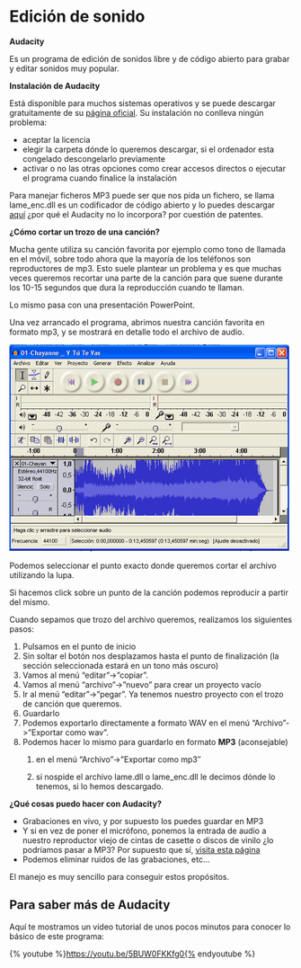 # Edición de sonido

**Audacity**

Es un programa de edición de sonidos libre y de código abierto para grabar y editar sonidos muy popular.

**Instalación de Audacity**

Está disponible para muchos sistemas operativos y se puede descargar gratuitamente de su [página oficial](http://audacity.sourceforge.net/). Su instalación no conlleva ningún problema:

*   aceptar la licencia
*   elegir la carpeta dónde lo queremos descargar, si el ordenador esta congelado descongelarlo previamente
*   activar o no las otras opciones como crear accesos directos o ejecutar el programa cuando finalice la instalación

Para manejar ficheros MP3 puede ser que nos pida un fichero, se llama lame_enc.dll es un codificador de código abierto y lo puedes descargar [aquí](http://www.free-codecs.com/Lame_Encoder_download.htm) ¿por qué el Audacity no lo incorpora? por cuestión de patentes.

**¿Cómo cortar un trozo de una canción?**

Mucha gente utiliza su canción favorita por ejemplo como tono de llamada en el móvil, sobre todo ahora que la mayoría de los teléfonos son reproductores de mp3. Esto suele plantear un problema y es que muchas veces queremos recortar una parte de la canción para que suene durante los 10-15 segundos que dura la reproducción cuando te llaman.

Lo mismo pasa con una presentación PowerPoint.

Una vez arrancado el programa, abrimos nuestra canción favorita en formato mp3, y se mostrará en detalle todo el archivo de audio.


![](img/audacity1.png)






Podemos seleccionar el punto exacto donde queremos cortar el archivo utilizando la lupa.

Si hacemos click sobre un punto de la canción podemos reproducir a partir del mismo.

Cuando sepamos que trozo del archivo queremos, realizamos los siguientes pasos:

1.  Pulsamos en el punto de inicio
2.  Sin soltar el botón nos desplazamos hasta el punto de finalización (la sección seleccionada estará en un tono más oscuro)
3.  Vamos al menú “editar”->”copiar”.
4.  Vamos al menú “archivo”->”nuevo” para crear un proyecto vacío
5.  Ir al menú “editar”->”pegar”. Ya tenemos nuestro proyecto con el trozo de canción que queremos.
6.  Guardarlo
7.  Podemos exportarlo directamente a formato WAV en el menú “Archivo”->”Exportar como wav”.
8.  Podemos hacer lo mismo para guardarlo en formato **MP3** (aconsejable)  
    1.  en el menú “Archivo”->”Exportar como mp3″  
        
    2.  si nospide el archivo lame.dll o lame_enc.dll le decimos dónde lo tenemos, si lo hemos descargado.

**¿Qué cosas puedo hacer con Audacity?**

*   Grabaciones en vivo, y por supuesto los puedes guardar en MP3
*   Y si en vez de poner el micrófono, ponemos la entrada de audio a nuestro reproductor viejo de cintas de casette o discos de vinilo ¿lo podríamos pasar a MP3? Por supuesto que sí, [visita esta página](http://cprcalam.educa.aragon.es/TIC/TEMATICOS/IMAGENYSONIDO/COMO%20PASAR%20DE%20CINTA%20DE%20CASETTE%20A%20CD.zip)
*   Podemos eliminar ruidos de las grabaciones, etc…

El manejo es muy sencillo para conseguir estos propósitos.

## Para saber más de Audacity

Aquí te mostramos un vídeo tutorial de unos pocos minutos para conocer lo básico de este programa:

{% youtube %}https://youtu.be/5BUW0FKKfg0{% endyoutube %}


